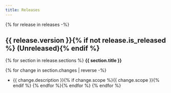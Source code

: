 ```yaml
---
title: Releases
---
```


{% for release in releases -%}
## {{ release.version }}{% if not release.is_released %} (Unreleased){% endif %}
{% for section in release.sections %}
**{{ section.title }}**

{% for change in section.changes | reverse -%}
- {{ change.description }}{% if change.scope %}{{ change.scope }}{% endif %}
{% endfor %}{% endfor %}
{% endfor %}
